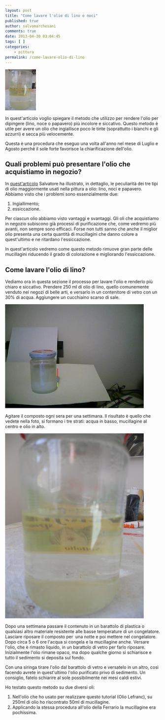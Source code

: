 ```yaml
---
layout: post
title: "Come lavare l'olio di lino o noci"
published: true
author: salvomarchesani
comments: true
date: 2013-04-30 03:04:45
tags: [ ]
categories:
    - pittura
permalink: /come-lavare-olio-di-lino
---
```


![Lavaggio olio di lino](/wp-content/uploads/Olio-lavaggio-mini.jpg "Lavaggio olio di lino")

In quest'articolo voglio spiegare il metodo che utilizzo per rendere l'olio per dipingere (lino, noce o papavero) più incolore e siccativo. Questo metodo è utile per avere un olio che ingiallisce poco le tinte (soprattutto i bianchi e gli azzurri) e secca più velocemente.

Questa è una procedura che eseguo una volta all'anno nel mese di Luglio e Agosto perché il sole forte favorisce la chiarificazione dell'olio.

## Quali problemi può presentare l'olio che acquistiamo in negozio?

In [quest'articolo](/olio-di-lino-noci-papavero/) Salvatore ha illustrato, in dettaglio, le peculiarità dei tre tipi di olio maggiormente usati nella pittura a olio: lino, noci e papavero. Abbiamo visto che i problemi sono essenzialmente due:

1. Ingiallimento;
2. essiccazione.

Per ciascun olio abbiamo visto vantaggi e svantaggi. Gli oli che acquistiamo in negozio subiscono già processi di purificazione che, come vedremo più avanti, non sempre sono efficaci. Forse non tutti sanno che anche il miglior olio presenta una certa quantità di mucillagini che danno colore a quest'ultimo e ne ritardano l'essiccazione.

In quest'articolo vedremo come questo metodo rimuove gran parte delle mucillagini riducendo il grado di colorazione e migliorando l'essiccazione.

## Come lavare l'olio di lino?

Vediamo ora in questa sezione il processo per lavare l'olio e renderlo più chiaro e siccativo. Prendere 250 ml di olio di lino, quello comunemente venduto nei negozi di belle arti, e versarlo in un contenitore di vetro con un 30% di acqua. Aggiungere un cucchiaino scarso di sale.

![Lavaggio Olio di Lino](/wp-content/uploads/olio-lavato.jpg "Lavaggio Olio di Lino")

Agitare il composto ogni sera per una settimana. Il risultato è quello che vedete nella foto, si formano i tre strati: acqua in basso, mucillagine al centro e olio in alto.

![Lavaggio Olio di Lino](/wp-content/uploads/Olio-lavaggio.jpg "Lavaggio Olio di Lino")

Dopo una settimana passare il contenuto in un barattolo di plastica o qualsiasi altro materiale resistente alle basse temperature di un congelatore. Lasciare riposare il composto per  una notte e poi mettere nel congelatore. Dopo circa 5 o 6 ore l'acqua si congela e la mucillagine anche. Versare l'olio, che è rimasto liquido, in un barattolo di vetro per farlo riposare. Inizialmente l'olio rimane opaco, ma dopo qualche giorno si schiarisce e tutto il sedimento si deposita sul fondo.

Con una siringa tirare l'olio dal barattolo di vetro e versatelo in un altro, così facendo avrete in quest'ultimo l'olio purificato privo di sedimento. Un consiglio, fatelo schiarire al sole possibilmente nei mesi caldi estivi.

Ho testato questo metodo su due diversi oli:

1. Nell'olio che ho usato per realizzare questo tutorial (Olio Lefranc), su 250ml di olio ho riscontrato 50ml di mucillagine.
2. Applicando la stessa procedura all'olio della Ferrario la mucillagine era pochissima.
